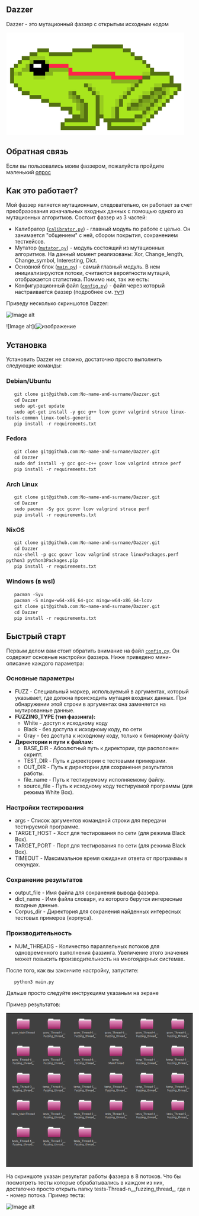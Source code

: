 
## <a id="title0">Dazzer</a>

Dazzer - это мутационный фаззер с открытым исходным кодом

![Image alt](https://github.com/No-name-and-surname/imagere/raw/main/pix.png)

## <a id="title7">Обратная связь</a>

Если вы пользовались моим фаззером, пожалуйста пройдите маленький [опрос](https://docs.google.com/forms/d/e/1FAIpQLSc30jy8JPMEq-rGon4VcmtCG9PBE0B7lKwU6IV2yptm0dl3hg/viewform?usp=header)

## <a id="title1">Как это работает?</a>

Мой фаззер является мутационным, следовательно, он работает за счет преобразования изначальных входных данных с помощью одного из мутационных алгоритмов. 
Состоит фаззер из 3 частей:
   * Калибратор ([`calibrator.py`](calibrator.py)) - главный модуль по работе с целью. Он занимается "общением" с ней, сбором покрытия, сохранением тесткейсов.
   * Мутатор ([`mutator.py`](mutator.py)) - модуль состоящий из мутационных алгоритмов. На данный момент реализованы: Xor, Change_length, Change_symbol, Interesting, Dict.
   * Основной блок ([`main.py`](main.py)) - самый главный модуль. В нем инициализируются потоки, считаются вероятности мутаций, отображается статистика.
Помимо них, так же есть:
   * Конфигурационный файл ([`config.py`](config.py)) - файл через который настраивается фаззер (подробнее см. [тут](#title3))

Приведу несколько скриншотов Dazzer:

![Image alt](https://github.com/user-attachments/assets/76ad5a97-2905-48c7-9acd-77dd7bfc7bd3)

![Image alt](![изображение](https://github.com/user-attachments/assets/9cbfa249-8b0b-456e-a781-96fda2e59d4e)


## <a id="title2">Установка</a>

Установить Dazzer не сложно, достаточно просто выполнить следующие команды:

### Debian/Ubuntu

```
   git clone git@github.com:No-name-and-surname/Dazzer.git
   cd Dazzer
   sudo apt-get update
   sudo apt-get install -y gcc g++ lcov gcovr valgrind strace linux-tools-common linux-tools-generic
   pip install -r requirements.txt
```

### Fedora

```
   git clone git@github.com:No-name-and-surname/Dazzer.git
   cd Dazzer
   sudo dnf install -y gcc gcc-c++ gcovr lcov valgrind strace perf
   pip install -r requirements.txt
```

### Arch Linux

```
   git clone git@github.com:No-name-and-surname/Dazzer.git
   cd Dazzer
   sudo pacman -Sy gcc gcovr lcov valgrind strace perf
   pip install -r requirements.txt
```

### NixOS

```
   git clone git@github.com:No-name-and-surname/Dazzer.git
   cd Dazzer
   nix-shell -p gcc gcovr lcov valgrind strace linuxPackages.perf python3 python3Packages.pip
   pip install -r requirements.txt
```

### Windows (в wsl)

```
   pacman -Syu
   pacman -S mingw-w64-x86_64-gcc mingw-w64-x86_64-lcov
   git clone git@github.com:No-name-and-surname/Dazzer.git
   cd Dazzer
   pip install -r requirements.txt
```


## <a id="title3">Быстрый старт</a>

Первым делом вам стоит обратить внимание на файл [`config.py`](config.py).
Он содержит основные настройки фаззера. Ниже приведено мини-описание каждого параметра:

### Основные параметры
  * FUZZ - Специальный маркер, используемый в аргументах, который указывает, где должна происходить мутация входных данных. При обнаружении этой строки в аргументах она заменяется на мутированные данные.
  * __FUZZING_TYPE (тип фаззинга):__
    * White - доступ к исходному коду
    * Black - без доступа к исходному коду, по сети
    * Gray - без доступа к исходному коду, только к бинарному файлу
  * __Директории и пути к файлам:__
    * BASE_DIR - Абсолютный путь к директории, где расположен скрипт.
    * TEST_DIR - Путь к директории с тестовыми примерами.
    * OUT_DIR - Путь к директории для сохранения результатов работы.
    * file_name - Путь к тестируемому исполняемому файлу.
    * source_file - Путь к исходному коду тестируемой программы (для режима White Box).
### Настройки тестирования
  * args - Список аргументов командной строки для передачи тестируемой программе.
  * TARGET_HOST - Хост для тестирования по сети (для режима Black Box).
  * TARGET_PORT - Порт для тестирования по сети (для режима Black Box).
  * TIMEOUT - Максимальное время ожидания ответа от программы в секундах.
### Сохранение результатов
  * output_file - Имя файла для сохранения вывода фаззера.
  * dict_name - Имя файла словаря, из которого берутся интересные входные данные.
  * Corpus_dir - Директория для сохранения найденных интересных тестовых примеров (корпуса).
### Производительность
  * NUM_THREADS - Количество параллельных потоков для одновременного выполнения фаззинга. Увеличение этого значения может повысить производительность на многоядерных системах.

После того, как вы закончите настройку, запустите:

```
   python3 main.py
```

Дальше просто следуйте инструкциям указаным на экране

Пример результатов:

![Image alt](https://github.com/No-name-and-surname/imagere/blob/main/Screenshot%20from%202025-03-16%2016-22-34.png)

На скриншоте указан результат работы фаззера в 8 потоков. Что бы посмотреть тесты которые обрабатывались в каждом из них, достаточно просто открыть папку tests-Thread-n__fuzzing_thread_,  где n - номер потока. Пример теста:

![Image alt](https://github.com/user-attachments/assets/3d3dc00e-7999-4d88-8a5a-c2babd2b70f8)


## 
                              
